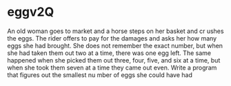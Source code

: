 eggv2Q
======

An old woman goes to market and a horse steps on her basket and cr ushes the eggs. The rider offers to pay for the damages and asks her how many eggs she had brought. She does not remember the exact number, but when she had taken them out two at a time, there was one egg left. The same happened when she picked them out three, four, five, and six at a time, but when she took them seven at a time they came out even. Write a program that figures out the smallest nu mber of eggs she could have had
